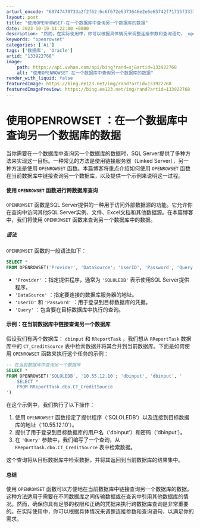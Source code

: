 ```yaml
---
arturl_encode: "68747470733a2f2f62:6c6f672e6373646e2e6e65742f71715f33373436323336312f:61727469636c652f64657461696c732f313333393232373638"
layout: post
title: "使用OPENROWSET-在一个数据库中查询另一个数据库的数据"
date: 2023-10-19 11:22:00 +0800
description: "然而，在实际使用中，你可以根据具体情况来调整连接参数和查询语句，_openrowse"
keywords: "openrowset"
categories: ['Ai']
tags: ['数据库', 'Oracle']
artid: "133922768"
image:
    path: https://api.vvhan.com/api/bing?rand=sj&artid=133922768
    alt: "使用OPENROWSET-在一个数据库中查询另一个数据库的数据"
render_with_liquid: false
featuredImage: https://bing.ee123.net/img/rand?artid=133922768
featuredImagePreview: https://bing.ee123.net/img/rand?artid=133922768
---
```


# 使用OPENROWSET ：在一个数据库中查询另一个数据库的数据

当你需要在一个数据库中查询另一个数据库的数据时，SQL Server提供了多种方法来实现这一目标。一种常见的方法是使用链接服务器（Linked Server），另一种方法是使用
`OPENROWSET`
函数。本篇博客将重点介绍如何使用
`OPENROWSET`
函数在当前数据库中链接查询另一个数据库，以及提供一个示例来说明这一过程。

#### 使用 `OPENROWSET` 函数进行跨数据库查询

`OPENROWSET`
函数是SQL Server提供的一种用于访问外部数据源的功能。它允许你在查询中访问其他SQL Server实例、文件、Excel文档和其他数据源。在本篇博客中，我们将使用
`OPENROWSET`
函数来查询另一个数据库中的数据。

##### 语法

`OPENROWSET`
函数的一般语法如下：

```sql
SELECT *
FROM OPENROWSET('Provider', 'DataSource'; 'UserID', 'Password', 'Query')

```

* `'Provider'`
  ：指定提供程序，通常为
  `'SQLOLEDB'`
  表示使用SQL Server提供程序。
* `'DataSource'`
  ：指定要连接的数据库服务器的地址。
* `'UserID'`
  和
  `'Password'`
  ：用于登录到目标数据库的凭据。
* `'Query'`
  ：包含要在目标数据库中执行的查询。

#### 示例：在当前数据库中链接查询另一个数据库

假设我们有两个数据库：
`dbinput`
和
`RReportTask`
，我们想从
`RReportTask`
数据库中的
`CT_CreditSource`
表中检索数据并将其合并到当前数据库。下面是如何使用
`OPENROWSET`
函数来执行这个任务的示例：

```sql
-- 在当前数据库中查询另一个数据库
SELECT *
FROM OPENROWSET('SQLOLEDB', '10.55.12.10'; 'dbinput', 'dbinput', '
    SELECT *
    FROM RReportTask.dbo.CT_CreditSource
')

```

在这个示例中，我们执行了以下操作：

1. 使用
   `OPENROWSET`
   函数指定了提供程序（‘SQLOLEDB’）以及连接到目标数据库的地址（‘10.55.12.10’）。
2. 提供了用于登录到目标数据库的用户名（‘dbinput’）和密码（‘dbinput’）。
3. 在
   `'Query'`
   参数中，我们编写了一个查询，从
   `RReportTask.dbo.CT_CreditSource`
   表中检索数据。

这个查询将从目标数据库中检索数据，并将其返回到当前数据库的结果集中。

#### 总结

使用
`OPENROWSET`
函数可以方便地在当前数据库中链接查询另一个数据库的数据。这种方法适用于需要在不同数据库之间传输数据或在查询中引用其他数据库的情况。然而，确保你具有足够的权限和正确的凭据来执行跨数据库查询是非常重要的。在实际使用中，你可以根据具体情况来调整连接参数和查询语句，以满足你的需求。